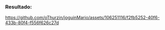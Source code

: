 ### Resultado:

https://github.com/oThurzin/joguinMario/assets/106251116/f2fb5252-40f6-433b-80f4-f556f626c27d
